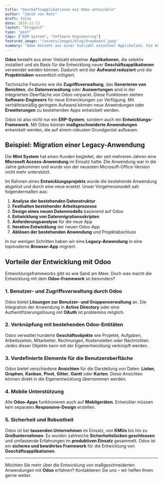 ```yaml
---
title: "Geschäftsapplikationen mit Odoo entwickeln"
author: "Janik von Rotz"
draft: false
date: 2020-12-22
layout: "blogpost"
type: "post"
tags: ["ERP-System", "Software Engineering"]
featured_image: "/assets/images/blog/drawboard.jpeg"
summary: "Odoo besteht aus einer Vielzahl einzelner Applikation. Sie können selektiv installiert und als Basis für die Entwicklung neuer Geschäftsapplikationen verwendet werden. Dadurch wird der Aufwand reduzie..."
---
```


**Odoo** besteht aus einer Vielzahl einzelner **Applikationen**, die selektiv installiert und als Basis für die Entwicklung neuer **Geschäftsapplikationen** verwendet werden können. Dadurch wird der **Aufwand reduziert** und die **Projektrisiken** wesentlich mitigiert.

Technische Features wie die **Zugriffsverwaltung**, das **Generieren von Berichten**, die **Datenverwaltung** oder **Auswertungen** sind in der integrierten Oberfläche von Odoo verpackt. Diese Funktionen stehen **Software-Engineers** für neue Entwicklungen zur Verfügung. Mit verhältnismäßig geringem Aufwand können neue Anwendungen oder **Erweiterungen** zu bestehenden Apps entwickelt werden.


Odoo ist also nicht nur ein **ERP-System**, sondern auch ein **Entwicklungs-Framework**. Mit Odoo können **maßgeschneiderte Anwendungen** entwickelt werden, die auf einem robusten Grundgerüst aufbauen.

## Beispiel: Migration einer Legacy-Anwendung

Die **Mint System** hat einen Kunden begleitet, der seit mehreren Jahren eine **Microsoft Access-Anwendung** im Einsatz hatte. Die Anwendung war in die Jahre gekommen und wurde von der neuesten Microsoft-Office-Version nicht mehr unterstützt.

Im Rahmen eines **Entwicklungsprojekts** wurde die bestehende Anwendung abgelöst und durch eine neue ersetzt. Unser Vorgehensmodell sah folgendermaßen aus:

1. **Analyse der bestehenden Datenstruktur**
2. **Festhalten bestehender Arbeitsprozesse**
3. **Design eines neuen Datenmodells** basierend auf Odoo
4. **Entwicklung von Datenmigrationsskripten**
5. **Anforderungsanalyse** für die neue App
6. **Iterative Entwicklung** der neuen Odoo-App
7. **Ablösen der bestehenden Anwendung** und Projektabschluss

In nur wenigen Schritten haben wir eine **Legacy-Anwendung** in eine topmoderne **Browser-App** migriert.

## Vorteile der Entwicklung mit Odoo

Entwicklungsframeworks gibt es wie Sand am Meer. Doch was macht die Entwicklung mit dem **Odoo-Framework** so besonders?

### 1. Benutzer- und Zugriffsverwaltung durch Odoo

Odoo bietet **Lösungen zur Benutzer- und Gruppenverwaltung** an. Die Integration der Anwendung in **Active Directory** oder eine Authentifizierungslösung mit **OAuth** ist problemlos möglich.

### 2. Verknüpfung mit bestehenden Odoo-Entitäten

Odoo verwaltet hunderte **Geschäftsobjekte** wie Projekte, Aufgaben, Arbeitszeiten, Mitarbeiter, Rechnungen, Kostenstellen oder Nachrichten. Jedes dieser Objekte kann mit der Eigenentwicklung verknüpft werden.

### 3. Vordefinierte Elemente für die Benutzeroberfläche

Odoo bietet verschiedene **Ansichten** für die Darstellung von Daten: **Listen**, **Graphen**, **Kanban**, **Pivot**, **Gitter**, **Gantt** oder **Karten**. Diese Ansichten können direkt in die Eigenentwicklung übernommen werden.

### 4. Mobile Unterstützung

Alle **Odoo-Apps** funktionieren auch auf **Mobilgeräten**. Entwickler müssen kein separates **Responsive-Design** erstellen.

### 5. Sicherheit und Robustheit

Odoo ist bei **tausenden Unternehmen** im Einsatz, von **KMUs** bis hin zu **Großunternehmen**. Es wurden zahlreiche **Sicherheitslücken geschlossen** und umfassende Erfahrungen im **produktiven Einsatz** gesammelt. Odoo ist ein **sicheres und bewährtes Framework** für die Entwicklung von **Geschäftsapplikationen**.

---

Möchten Sie mehr über die Entwicklung von maßgeschneiderten Anwendungen mit **Odoo** erfahren? Kontaktieren Sie uns – wir helfen Ihnen gerne weiter.


